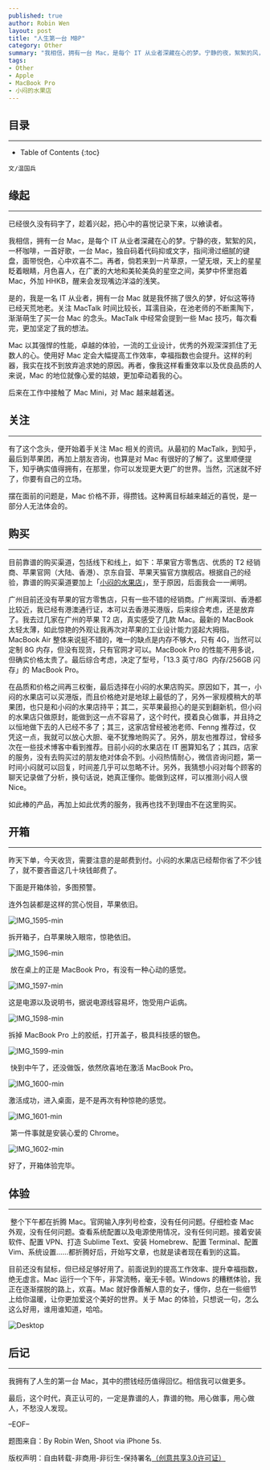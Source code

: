 ```yaml
---
published: true
author: Robin Wen
layout: post
title: "人生第一台 MBP"
category: Other
summary: "我相信，拥有一台 Mac，是每个 IT 从业者深藏在心的梦。宁静的夜，絮絮的风，一杯咖啡，一首好歌，一台 Mac，独自码着代码抑或文字，指间滑过细腻的键盘，面带悦色，心中欢喜不二。再者，倘若来到一片草原，一望无垠，天上的星星眨着眼睛，月色喜人，在广袤的大地和美轮美奂的星空之间，美梦中怀里抱着 Mac，外加 HHKB，醒来会发现嘴边洋溢的浅笑。这个时代，真正认可的，一定是靠谱的人，靠谱的物。用心做事，用心做人，不愁没人发现。"
tags: 
- Other
- Apple
- MacBook Pro
- 小闷的水果店
---
```


## 目录 ##
***

* Table of Contents
{:toc}

`文/温国兵`

## 缘起 ##
***

已经很久没有码字了，趁着兴起，把心中的喜悦记录下来，以飨读者。

我相信，拥有一台 Mac，是每个 IT 从业者深藏在心的梦。宁静的夜，絮絮的风，一杯咖啡，一首好歌，一台 Mac，独自码着代码抑或文字，指间滑过细腻的键盘，面带悦色，心中欢喜不二。再者，倘若来到一片草原，一望无垠，天上的星星眨着眼睛，月色喜人，在广袤的大地和美轮美奂的星空之间，美梦中怀里抱着 Mac，外加 HHKB，醒来会发现嘴边洋溢的浅笑。

是的，我是一名 IT 从业者，拥有一台 Mac 就是我怀揣了很久的梦，好似这等待已经天荒地老。关注 MacTalk 时间比较长，耳濡目染，在池老师的不断熏陶下，渐渐萌生了买一台 Mac 的念头。MacTalk 中经常会提到一些 Mac 技巧，每次看完，更加坚定了我的想法。

Mac 以其强悍的性能，卓越的体验，一流的工业设计，优秀的外观深深抓住了无数人的心。使用好 Mac 定会大幅提高工作效率，幸福指数也会提升。这样的利器，我实在找不到放弃追求她的原因。再者，像我这样看重效率以及优良品质的人来说，Mac 的地位就像心爱的姑娘，更加牵动着我的心。

后来在工作中接触了 Mac Mini，对 Mac 越来越着迷。

## 关注 ##
***

有了这个念头，便开始着手关注 Mac 相关的资讯。从最初的 MacTalk，到知乎，最后到苹果团，再加上朋友咨询，也算是对 Mac 有很好的了解了。这里顺便提下，知乎确实值得拥有，在那里，你可以发现更大更广的世界。当然，沉迷就不好了，你要有自己的立场。

摆在面前的问题是，Mac 价格不菲，得攒钱。这种离目标越来越近的喜悦，是一部分人无法体会的。

## 购买 ##
***

目前靠谱的购买渠道，包括线下和线上，如下：苹果官方零售店、优质的 T2 经销商、苹果官网（大陆、香港）、京东自营、苹果天猫官方旗舰店。根据自己的经验，靠谱的购买渠道要加上「[小闷的水果店](http://appled.cc/)」，至于原因，后面我会一一阐明。

广州目前还没有苹果的官方零售店，只有一些不错的经销商。广州离深圳、香港都比较近，我已经有港澳通行证，本可以去香港买港版，后来综合考虑，还是放弃了。我去过几家在广州的苹果 T2 店，真实感受了几款 Mac。最新的 MacBook 太轻太薄，如此惊艳的外观让我再次对苹果的工业设计能力竖起大拇指。MacBook Air 整体来说挺不错的，唯一的缺点是内存不够大，只有 4G，当然可以定制 8G 内存，但没有现货，只有官网才可以。MacBook Pro 的性能不用多说，但确实价格太贵了。最后综合考虑，决定了型号，「13.3 英寸/8G  内存/256GB 闪存」的 MacBook Pro。

在品质和价格之间再三权衡，最后选择在小闷的水果店购买。原因如下，其一，小闷的水果店可以买港版，而且价格绝对是地球上最低的了，另外一家规模稍大的苹果团，也只是和小闷的水果店持平；其二，买苹果最担心的是买到翻新机，但小闷的水果店只做原封，能做到这一点不容易了，这个时代，摸着良心做事，并且持之以恒地做下去的人已经不多了；其三，这家店曾经被池老师、Fenng 推荐过，仅凭这一点，我就可以放心大胆、毫不犹豫地购买了。另外，朋友也推荐过，曾经多次在一些技术博客中看到推荐。目前小闷的水果店在 IT 圈算知名了；其四，店家的服务，没有去购买过的朋友绝对体会不到。小闷热情耐心，微信咨询问题，第一时间小闷就可以回复，时间差几乎可以忽略不计。另外，我猜想小闷对每个顾客的聊天记录做了分析，换句话说，她真正懂你。能做到这样，可以推测小闷人很 Nice。

如此棒的产品，再加上如此优秀的服务，我再也找不到理由不在这里购买。

## 开箱 ##
***

昨天下单，今天收货，需要注意的是邮费到付。小闷的水果店已经帮你省了不少钱了，就不要吝啬这几十块钱邮费了。

下面是开箱体验，多图预警。

连外包装都是这样的赏心悦目，苹果依旧。

![IMG_1595-min](http://i.imgur.com/gugiKqv.jpg)

拆开箱子，白苹果映入眼帘，惊艳依旧。

![IMG_1596-min](http://i.imgur.com/sY49Boi.jpg)

 放在桌上的正是 MacBook Pro，有没有一种心动的感觉。

![IMG_1597-min](http://i.imgur.com/OFs3JWu.jpg)

这是电源以及说明书，据说电源线容易坏，饱受用户诟病。

![IMG_1598-min](http://i.imgur.com/pySQRkJ.jpg)

拆掉 MacBook Pro 上的胶纸，打开盖子，极具科技感的银色。

![IMG_1599-min](http://i.imgur.com/N44xaGc.jpg)

 快到中午了，还没做饭，依然欣喜地在激活 MacBook Pro。

![IMG_1600-min](http://i.imgur.com/qCMKtDT.jpg)

激活成功，进入桌面，是不是再次有种惊艳的感觉。

![IMG_1601-min](http://i.imgur.com/9JYKRwa.jpg)

 第一件事就是安装心爱的 Chrome。

![IMG_1602-min](http://i.imgur.com/yU8ucK7.jpg)

好了，开箱体验完毕。

## 体验 ##
***

 整个下午都在折腾 Mac。官网输入序列号检查，没有任何问题。仔细检查 Mac 外观，没有任何问题。查看系统配置以及电源使用情况，没有任何问题。接着安装软件、配置 VPN、打造 Sublime Text、安装 Homebrew、配置 Terminal、配置 Vim、系统设置……都折腾好后，开始写文章，也就是读者现在看到的这篇。

目前还没有鼠标，但已经足够好用了。前面说到的提高工作效率、提升幸福指数，绝无虚言。Mac 运行一个下午，非常流畅，毫无卡顿。Windows 的糟糕体验，我正在逐渐摆脱的路上，欢喜。Mac 就好像善解人意的女子，懂你，总在一些细节上给你温暖，让你更加爱这个美好的世界。关于 Mac 的体验，只想说一句，怎么这么好用，谁用谁知道，哈哈。

![Desktop](http://i.imgur.com/DOXiWbr.png)

## 后记 ##
***

我拥有了人生的第一台 Mac，其中的攒钱经历值得回忆。相信我可以做更多。

最后，这个时代，真正认可的，一定是靠谱的人，靠谱的物。用心做事，用心做人，不愁没人发现。

–EOF–

题图来自：By Robin Wen, Shoot via iPhone 5s.

版权声明：自由转载-非商用-非衍生-保持署名<a href="http://creativecommons.org/licenses/by-nc-nd/3.0/deed.zh" target="_blank">（创意共享3.0许可证）</a>
